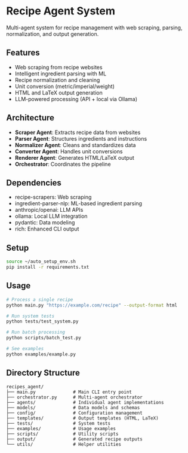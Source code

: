 # Recipe Agent System

Multi-agent system for recipe management with web scraping, parsing, normalization, and output generation.

## Features

- Web scraping from recipe websites
- Intelligent ingredient parsing with ML
- Recipe normalization and cleaning
- Unit conversion (metric/imperial/weight)
- HTML and LaTeX output generation
- LLM-powered processing (API + local via Ollama)

## Architecture

- **Scraper Agent**: Extracts recipe data from websites
- **Parser Agent**: Structures ingredients and instructions
- **Normalizer Agent**: Cleans and standardizes data
- **Converter Agent**: Handles unit conversions
- **Renderer Agent**: Generates HTML/LaTeX output
- **Orchestrator**: Coordinates the pipeline

## Dependencies

- recipe-scrapers: Web scraping
- ingredient-parser-nlp: ML-based ingredient parsing
- anthropic/openai: LLM APIs
- ollama: Local LLM integration
- pydantic: Data modeling
- rich: Enhanced CLI output

## Setup

```bash
source ~/auto_setup_env.sh
pip install -r requirements.txt
```

## Usage

```bash
# Process a single recipe
python main.py "https://example.com/recipe" --output-format html

# Run system tests
python tests/test_system.py

# Run batch processing
python scripts/batch_test.py

# See examples
python examples/example.py
```

## Directory Structure

```
recipes_agent/
├── main.py              # Main CLI entry point
├── orchestrator.py      # Multi-agent orchestrator
├── agents/              # Individual agent implementations
├── models/              # Data models and schemas
├── config/              # Configuration management
├── templates/           # Output templates (HTML, LaTeX)
├── tests/               # System tests
├── examples/            # Usage examples
├── scripts/             # Utility scripts
├── output/              # Generated recipe outputs
└── utils/               # Helper utilities
```